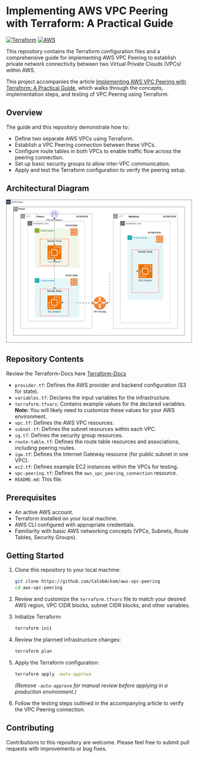# Implementing AWS VPC Peering with Terraform: A Practical Guide

[![Terraform](https://img.shields.io/badge/Terraform-%237B42F4.svg?style=for-the-badge&logo=terraform)](https://www.terraform.io/) [![AWS](https://img.shields.io/badge/AWS-%23FF9900.svg?style=for-the-badge&logo=amazon-aws&logoColor=white)](https://aws.amazon.com/)

This repository contains the Terraform configuration files and a comprehensive guide for implementing AWS VPC Peering to establish private network connectivity between two Virtual Private Clouds (VPCs) within AWS.

This project accompanies the article [Implementing AWS VPC Peering with Terraform: A Practical Guide]([https://medium.com/@calebackom/implementing-aws-vpc-peering-with-terraform-a-practical-guide-626755925b1b]), which walks through the concepts, implementation steps, and testing of VPC Peering using Terraform.

## Overview

The guide and this repository demonstrate how to:

* Define two separate AWS VPCs using Terraform.
* Establish a VPC Peering connection between these VPCs.
* Configure route tables in both VPCs to enable traffic flow across the peering connection.
* Set up basic security groups to allow inter-VPC communication.
* Apply and test the Terraform configuration to verify the peering setup.

## Architectural Diagram
![VPC Peering Architecture](VPC_Peering.png)

## Repository Contents

Review the Terraform-Docs here [Terraform-Docs](Infrastructure_README.md)

* `provider.tf`: Defines the AWS provider and backend configuration (S3 for state).
* `variables.tf`: Declares the input variables for the infrastructure.
* `terraform.tfvars`: Contains example values for the declared variables. **Note:** You will likely need to customize these values for your AWS environment.
* `vpc.tf`: Defines the AWS VPC resources.
* `subnet.tf`: Defines the subnet resources within each VPC.
* `sg.tf`: Defines the security group resources.
* `route-table.tf`: Defines the route table resources and associations, including peering routes.
* `igw.tf`: Defines the Internet Gateway resource (for public subnet in one VPC).
* `ec2.tf`: Defines example EC2 instances within the VPCs for testing.
* `vpc-peering.tf`: Defines the `aws_vpc_peering_connection` resource.
* `README.md`: This file.

## Prerequisites

* An active AWS account.
* Terraform installed on your local machine.
* AWS CLI configured with appropriate credentials.
* Familiarity with basic AWS networking concepts (VPCs, Subnets, Route Tables, Security Groups).

## Getting Started

1.  Clone this repository to your local machine:
    ```bash
    git clone https://github.com/CalebAckom/aws-vpc-peering
    cd aws-vpc-peering
    ```

2.  Review and customize the `terraform.tfvars` file to match your desired AWS region, VPC CIDR blocks, subnet CIDR blocks, and other variables.

3.  Initialize Terraform:
    ```bash
    terraform init
    ```

4.  Review the planned infrastructure changes:
    ```bash
    terraform plan
    ```

5.  Apply the Terraform configuration:
    ```bash
    terraform apply -auto-approve
    ```
    *(Remove `-auto-approve` for manual review before applying in a production environment.)*

6.  Follow the testing steps outlined in the accompanying article to verify the VPC Peering connection.

## Contributing

Contributions to this repository are welcome. Please feel free to submit pull requests with improvements or bug fixes.
